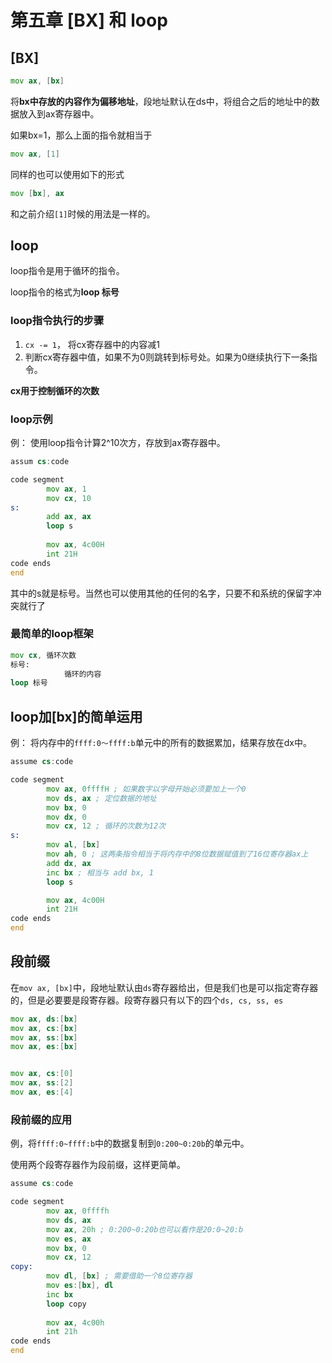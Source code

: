 # 第五章 [BX] 和 loop

## [BX]

```asm
mov ax, [bx]
```

将**bx中存放的内容作为偏移地址**，段地址默认在ds中，将组合之后的地址中的数据放入到ax寄存器中。

如果bx=1，那么上面的指令就相当于

```asm
mov ax, [1]
```

同样的也可以使用如下的形式

```asm
mov [bx], ax
```

和之前介绍`[1]`时候的用法是一样的。

## loop

loop指令是用于循环的指令。

loop指令的格式为**loop 标号**

### loop指令执行的步骤

1.  `cx -= 1`， 将cx寄存器中的内容减1
2.  判断cx寄存器中值，如果不为0则跳转到标号处。如果为0继续执行下一条指令。

**cx用于控制循环的次数**

### loop示例

例： 使用loop指令计算2^10次方，存放到ax寄存器中。

```asm
assum cs:code

code segment
		mov ax, 1
		mov cx, 10
s:
		add ax, ax
		loop s
	
		mov ax, 4c00H
		int 21H
code ends
end
```

其中的s就是标号。当然也可以使用其他的任何的名字，只要不和系统的保留字冲突就行了

### 最简单的loop框架

```asm
mov cx, 循环次数
标号:
			循环的内容
loop 标号
```

## loop加[bx]的简单运用

例： 将内存中的`ffff:0～ffff:b`单元中的所有的数据累加，结果存放在dx中。

```asm
assume cs:code 

code segment
		mov ax, 0ffffH ; 如果数字以字母开始必须要加上一个0
		mov ds, ax ; 定位数据的地址
		mov bx, 0
		mov dx, 0
		mov cx, 12 ; 循环的次数为12次
s:
		mov al, [bx]
		mov ah, 0 ; 这两条指令相当于将内存中的8位数据赋值到了16位寄存器ax上
		add dx, ax
		inc bx ; 相当与 add bx, 1
		loop s

		mov ax, 4c00H
		int 21H
code ends
end
```

## 段前缀

在`mov ax, [bx]`中，段地址默认由`ds`寄存器给出，但是我们也是可以指定寄存器的，但是必要要是段寄存器。段寄存器只有以下的四个`ds, cs, ss, es`

```asm
mov ax, ds:[bx]
mov ax, cs:[bx]
mov ax, ss:[bx]
mov ax, es:[bx]


mov ax, cs:[0]
mov ax, ss:[2]
mov ax, es:[4]
```

### 段前缀的应用

例，将`ffff:0~ffff:b`中的数据复制到`0:200~0:20b`的单元中。

使用两个段寄存器作为段前缀，这样更简单。

```asm
assume cs:code

code segment
		mov ax, 0ffffh
		mov ds, ax
		mov ax, 20h ; 0:200~0:20b也可以看作是20:0~20:b
		mov es, ax
		mov bx, 0
		mov cx, 12
copy:
		mov dl, [bx] ; 需要借助一个8位寄存器
		mov es:[bx], dl
		inc bx
		loop copy
		
		mov ax, 4c00h
		int 21h
code ends
end
```

